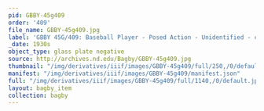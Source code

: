 ```yaml
---
pid: GBBY-45g409
order: '409'
file_name: GBBY-45g409.jpg
label: 'GBBY 45G/409: Baseball Player - Posed Action - Unidentified - c1930s'
_date: 1930s
object_type: glass plate negative
source: http://archives.nd.edu/Bagby/GBBY-45g409.jpg
thumbnail: "/img/derivatives/iiif/images/GBBY-45g409/full/250,/0/default.jpg"
manifest: "/img/derivatives/iiif/images/GBBY-45g409/manifest.json"
full: "/img/derivatives/iiif/images/GBBY-45g409/full/1140,/0/default.jpg"
layout: bagby_item
collection: bagby
---
```

